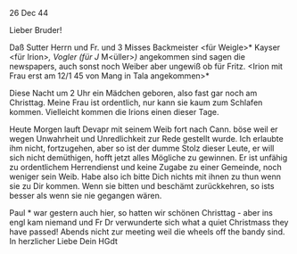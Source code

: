  26 Dec 44

Lieber Bruder!

Daß Sutter Herrn und Fr. und 3 Misses Backmeister <für Weigle>* Kayser <für Irion>*, Vogler (für J<oh>* M<üller>*) <in Bombay>* angekommen sind sagen die newspapers, auch sonst noch Weiber aber ungewiß ob für Fritz. <Irion mit Frau erst am 12/1 45 von Mang in Tala angekommen>*

Diese Nacht um 2 Uhr ein Mädchen geboren, also fast gar noch am Christtag. Meine Frau ist ordentlich, nur kann sie kaum zum Schlafen kommen. Vielleicht kommen die Irions einen dieser Tage.

Heute Morgen lauft Devapr mit seinem Weib fort nach Cann. böse weil er wegen Unwahrheit und Unredlichkeit zur Rede gestellt wurde. Ich erlaubte ihm nicht, fortzugehen, aber so ist der dumme Stolz dieser Leute, er will sich nicht demüthigen, hofft jetzt alles Mögliche zu gewinnen. Er ist unfähig zu ordentlichem Herrendienst und keine Zugabe zu einer Gemeinde, noch weniger sein Weib. Habe also ich bitte Dich nichts mit ihnen zu thun wenn sie zu Dir kommen. Wenn sie bitten und beschämt zurückkehren, so ists besser als wenn sie nie gegangen wären.

Paul <Mannen>* war gestern auch hier, so hatten wir schönen Christtag - aber ins engl kam niemand und Fr Dr verwunderte sich what a quiet Christmass they have passed! Abends nicht zur meeting weil die wheels off the bandy sind.
 In herzlicher Liebe Dein
 HGdt

